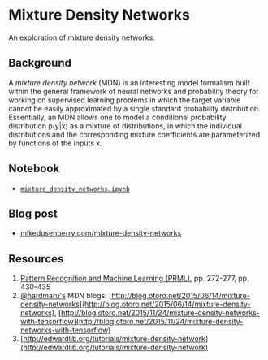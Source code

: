 # Mixture Density Networks

An exploration of mixture density networks.

## Background
A _mixture density network_ (MDN) is an interesting model formalism built within the general framework of neural networks and probability theory for working on supervised learning problems in which the target variable cannot be easily approximated by a single standard probability distribution.  Essentially, an MDN allows one to model a conditional probability distribution p(y|x) as a mixture of distributions, in which the individual distributions and the corresponding mixture coefficients are parameterized by functions of the inputs x.

## Notebook
- [`mixture_density_networks.ipynb`](mixture_density_networks.ipynb)

## Blog post
- [mikedusenberry.com/mixture-density-networks](http://mikedusenberry.com/mixture-density-networks)

## Resources
1. [Pattern Recognition and Machine Learning (PRML)](https://www.microsoft.com/en-us/research/people/cmbishop/#!prml-book), pp. 272-277, pp. 430-435
2. [@hardmaru's](https://twitter.com/hardmaru) MDN blogs: [http://blog.otoro.net/2015/06/14/mixture-density-networks](http://blog.otoro.net/2015/06/14/mixture-density-networks), [http://blog.otoro.net/2015/11/24/mixture-density-networks-with-tensorflow](http://blog.otoro.net/2015/11/24/mixture-density-networks-with-tensorflow)
3. [http://edwardlib.org/tutorials/mixture-density-network](http://edwardlib.org/tutorials/mixture-density-network)

